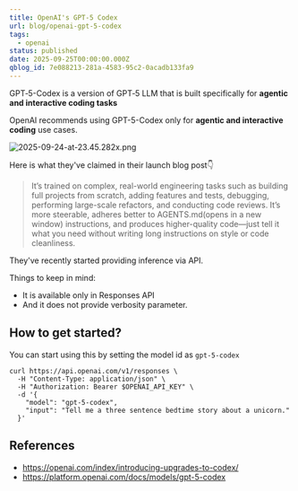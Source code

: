 ```yaml
---
title: OpenAI's GPT-5 Codex
url: blog/openai-gpt-5-codex
tags:
  - openai
status: published
date: 2025-09-25T00:00:00.000Z
qblog_id: 7e088213-281a-4583-95c2-0acadb133fa9
---
```


GPT‑5-Codex is a version of GPT‑5 LLM that is built specifically for **agentic and interactive coding tasks**

OpenAI recommends using GPT-5-Codex only for **agentic and interactive coding** use cases.

![2025-09-24-at-23.45.282x.png](https://images.nesin.io/f_auto,q_auto/qblog/AIEngineerGuide/2025-09/qyntgbte05wiirsb6lye)

Here is what they've claimed in their launch blog post👇
> It’s trained on complex, real-world engineering tasks such as building full projects from scratch, adding features and tests, debugging, performing large-scale refactors, and conducting code reviews. It’s more steerable, adheres better to AGENTS.md⁠(opens in a new window) instructions, and produces higher-quality code—just tell it what you need without writing long instructions on style or code cleanliness.

They've recently started providing inference via API. 

Things to keep in mind:
- It is available only in Responses API
- And it does not provide verbosity parameter.

## How to get started?
You can start using this by setting the model id as `gpt-5-codex`

```shell
curl https://api.openai.com/v1/responses \
  -H "Content-Type: application/json" \
  -H "Authorization: Bearer $OPENAI_API_KEY" \
  -d '{
    "model": "gpt-5-codex",
    "input": "Tell me a three sentence bedtime story about a unicorn."
  }'

```

## References
- https://openai.com/index/introducing-upgrades-to-codex/
- https://platform.openai.com/docs/models/gpt-5-codex
